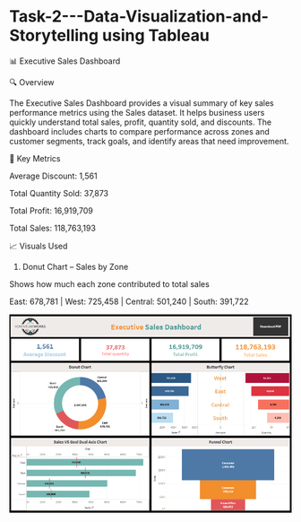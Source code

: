 # Task-2---Data-Visualization-and-Storytelling using Tableau

📊 Executive Sales Dashboard

🔍 Overview

The Executive Sales Dashboard provides a visual summary of key sales performance metrics using the Sales dataset. It helps business users quickly understand total sales, profit, quantity sold, and discounts. The dashboard includes charts to compare performance across zones and customer segments, track goals, and identify areas that need improvement.

📌 Key Metrics

Average Discount: 1,561

Total Quantity Sold: 37,873

Total Profit: 16,919,709

Total Sales: 118,763,193


📈 Visuals Used

1. Donut Chart – Sales by Zone

Shows how much each zone contributed to total sales

East: 678,781 | West: 725,458 | Central: 501,240 | South: 391,722


![image.alt](https://github.com/Saktalmale16/Task-2---Data-Visualization-and-Storytelling/blob/main/Sales%20dashboard.PNG)
